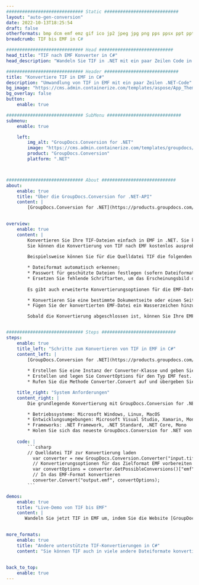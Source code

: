 ```yaml
---
############################# Static ############################
layout: "auto-gen-conversion"
date: 2022-10-13T18:25:54
draft: false
otherformats: bmp dcm emf emz gif ico jp2 jpeg jpg png pps ppsx ppt pptx psb psd svg svgz tga tif tiff webp wmf wmz
breadcrumb: TIF bis EMF in C#

############################# Head ############################
head_title: "TIF nach EMF Konverter in C#"
head_description: "Wandeln Sie TIF in .NET mit ein paar Zeilen Code in EMF um. Verwenden Sie die GroupDocs Document Conversion API, um über 160 Dateiformate zu konvertieren."

############################# Header ############################
title: "Konvertiere TIF in EMF in C#"
description: "Umwandlung von TIF in EMF mit ein paar Zeilen .NET-Code"
bg_image: "https://cms.admin.containerize.com/templates/aspose/App_Themes/V3/images/bg/header1.png"
bg_overlay: false
button:
    enable: true

############################# SubMenu ############################
submenu:
    enable: true

    left:
        img_alt: "GroupDocs.Conversion for .NET"
        image: "https://cms.admin.containerize.com/templates/groupdocs/images/product-logos/90x90-noborder/groupdocs-conversion-net.png"
        product: "GroupDocs.Conversion"
        platform: ".NET"



############################# About ############################
about:
    enable: true
    title: "Über die GroupDocs.Conversion for .NET-API"
    content: |
        [GroupDocs.Conversion for .NET](https://products.groupdocs.com/conversion/net/) kann verwendet werden, um Microsoft Word, Excel, PowerPoint, PDF, Visio und andere Formate zu konvertieren. GroupDocs.Conversion ist eine eigenständige API, die sich für Backend- und interne Systeme eignet, bei denen eine hohe Leistung erforderlich ist. Es ist unabhängig von Software wie Microsoft oder Open Office.
    

overview:
    enable: true
    content: |
        Konvertieren Sie Ihre TIF-Dateien einfach in EMF in .NET. Sie können nur ein paar C#-Codezeilen auf jeder Plattform Ihrer Wahl verwenden, z. B. Windows, Linux, macOS.
        Sie können die Konvertierung von TIF nach EMF kostenlos ausprobieren und die Qualität der Konvertierungsergebnisse bewerten. Neben einfachen Dateikonvertierungsszenarien können Sie erweiterte Optionen zum Laden der Quelldatei TIF und zum Speichern des Ausgabeergebnisses EMF ausprobieren. 
        
        Beispielsweise können Sie für die Quelldatei TIF die folgenden Ladeoptionen verwenden:

        * Dateiformat automatisch erkennen;
        * Passwort für geschützte Dateien festlegen (sofern Dateiformat dies unterstützt);
        * Ersetzen Sie fehlende Schriftarten, um das Erscheinungsbild des Dokuments beizubehalten.
        
        Es gibt auch erweiterte Konvertierungsoptionen für die EMF-Datei:

        * Konvertieren Sie eine bestimmte Dokumentseite oder einen Seitenbereich;
        * Fügen Sie der konvertierten EMF-Datei ein Wasserzeichen hinzu und vieles mehr.

        Sobald die Konvertierung abgeschlossen ist, können Sie Ihre EMF-Datei im lokalen Dateipfad oder auf einem Speicher von Drittanbietern wie FTP, Amazon S3, Google Drive, Dropbox usw. speichern. Bitte beachten Sie, dass Sie TIF in EMF muss keine zusätzliche Software installiert werden - wie MS Office, Open Office, Adobe Acrobat Reader etc.


############################# Steps ############################
steps:
    enable: true
    title_left: "Schritte zum Konvertieren von TIF in EMF in C#"
    content_left: |
        [GroupDocs.Conversion for .NET](https://products.groupdocs.com/conversion/net/) erleichtert Entwicklern das Konvertieren einer TIF-Datei in EMF mit wenigen Codezeilen.
        
        * Erstellen Sie eine Instanz der Converter-Klasse und geben Sie die Datei TIF mit dem vollständigen Pfad an
        * Erstellen und legen Sie ConvertOptions für den Typ EMF fest.
        * Rufen Sie die Methode Converter.Convert auf und übergeben Sie den vollständigen Pfad und das Format (EMF) als Parameter

    title_right: "System Anforderungen"
    content_right: |
        Die grundlegende Konvertierung mit GroupDocs.Conversion for .NET kann in nur wenigen einfachen Schritten durchgeführt werden. Unsere APIs werden auf allen wichtigen Plattformen und Betriebssystemen unterstützt. Stellen Sie vor dem Ausführen des folgenden Codes sicher, dass die folgenden Voraussetzungen auf Ihrem System installiert sind.

        * Betriebssysteme: Microsoft Windows, Linux, MacOS
        * Entwicklungsumgebungen: Microsoft Visual Studio, Xamarin, MonoDevelop
        * Frameworks: .NET Framework, .NET Standard, .NET Core, Mono
        * Holen Sie sich das neueste GroupDocs.Conversion for .NET von [Nuget](https://www.nuget.org/packages/groupdocs.conversion)
         
    code: |
        ```csharp    
        // Quelldatei TIF zur Konvertierung laden
          var converter = new GroupDocs.Conversion.Converter("input.tif");
          // Konvertierungsoptionen für das Zielformat EMF vorbereiten
          var convertOptions = converter.GetPossibleConversions()["emf"].ConvertOptions;
          // In das EMF-Format konvertieren
          converter.Convert("output.emf", convertOptions);
        ```

demos:
    enable: true
    title: "Live-Demo von TIF bis EMF"
    content: |
       Wandeln Sie jetzt TIF in EMF um, indem Sie die Website [GroupDocs.Conversion App](https://products.groupdocs.app/conversion/family) besuchen. Die Online-Demo hat die folgenden Vorteile
          

more_formats:
    enable: true
    title: "Andere unterstützte TIF-Konvertierungen in C#"
    content: "Sie können TIF auch in viele andere Dateiformate konvertieren. Bitte sehen Sie sich die Liste unten an."
       
       
back_to_top:
    enable: true
---
```

